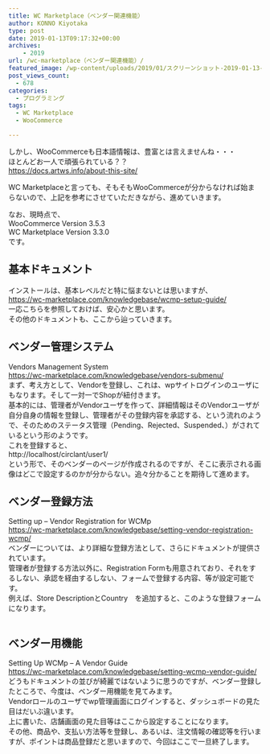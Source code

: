```yaml
---
title: WC Marketplace（ベンダー関連機能）
author: KONNO Kiyotaka
type: post
date: 2019-01-13T09:17:32+00:00
archives:
    - 2019
url: /wc-marketplace（ベンダー関連機能）/
featured_image: /wp-content/uploads/2019/01/スクリーンショット-2019-01-13-15.55.13.png
post_views_count:
  - 678
categories:
  - プログラミング
tags:
  - WC Marketplace
  - WooCommerce

---
```

しかし、WooCommerceも日本語情報は、豊富とは言えませんね・・・  
ほとんどお一人で頑張られている？？  
<a rel="noreferrer noopener" target="_blank" href="https://docs.artws.info/about-this-site/">https://docs.artws.info/about-this-site/</a>

WC Marketplaceと言っても、そもそもWooCommerceが分からなければ始まらないので、上記を参考にさせていただきながら、進めていきます。

なお、現時点で、  
WooCommerce Version 3.5.3  
WC Marketplace Version 3.3.0  
です。

## 基本ドキュメント

インストールは、基本レベルだと特に悩まないとは思いますが、  
<a rel="noreferrer noopener" target="_blank" href="https://wc-marketplace.com/knowledgebase/wcmp-setup-guide/">https://wc-marketplace.com/knowledgebase/wcmp-setup-guide/</a>  
一応こちらを参照しておけば、安心かと思います。  
その他のドキュメントも、ここから辿っていきます。

## ベンダー管理システム

Vendors Management System  
<a rel="noreferrer noopener" target="_blank" href="https://wc-marketplace.com/knowledgebase/vendors-submenu/">https://wc-marketplace.com/knowledgebase/vendors-submenu/</a>  
まず、考え方として、Vendorを登録し、これは、wpサイトログインのユーザにもなります。そして一対一でShopが紐付きます。  
基本的には、管理者がVendorユーザを作って、詳細情報はそのVendorユーザが自分自身の情報を登録し、管理者がその登録内容を承認する、という流れのようで、そのためのステータス管理（Pending、Rejected、Suspended、）がされているという形のようです。  
これを登録すると、  
http://localhost/circlant/user1/  
という形で、そのベンダーのページが作成されるのですが、そこに表示される画像はどこで設定するのかが分からない。追々分かることを期待して進めます。

## ベンダー登録方法

Setting up – Vendor Registration for WCMp  
<a rel="noreferrer noopener" target="_blank" href="https://wc-marketplace.com/knowledgebase/setting-vendor-registration-wcmp/">https://wc-marketplace.com/knowledgebase/setting-vendor-registration-wcmp/</a>  
ベンダーについては、より詳細な登録方法として、さらにドキュメントが提供されています。  
管理者が登録する方法以外に、Registration Formも用意されており、それをするしない、承認を経由するしない、フォームで登録する内容、等が設定可能です。  
例えば、Store DescriptionとCountry　を追加すると、このような登録フォームになります。<figure class="wp-block-image">

<img src="https://i2.wp.com/www.programmers-office.ml/wp-content/uploads/2019/01/スクリーンショット-2019-01-13-17.54.17.png?fit=1024%2C754&ssl=1" alt="" class="wp-image-2607" srcset="https://i2.wp.com/www.programmers-office.ml/wp-content/uploads/2019/01/スクリーンショット-2019-01-13-17.54.17.png?w=1690&ssl=1 1690w, https://i2.wp.com/www.programmers-office.ml/wp-content/uploads/2019/01/スクリーンショット-2019-01-13-17.54.17.png?resize=300%2C221&ssl=1 300w, https://i2.wp.com/www.programmers-office.ml/wp-content/uploads/2019/01/スクリーンショット-2019-01-13-17.54.17.png?resize=768%2C565&ssl=1 768w, https://i2.wp.com/www.programmers-office.ml/wp-content/uploads/2019/01/スクリーンショット-2019-01-13-17.54.17.png?resize=1024%2C754&ssl=1 1024w" sizes="(max-width: 1000px) 100vw, 1000px" /> </figure> 

## ベンダー用機能

Setting Up WCMp – A Vendor Guide  
<a rel="noreferrer noopener" target="_blank" href="https://wc-marketplace.com/knowledgebase/setting-wcmp-vendor-guide/">https://wc-marketplace.com/knowledgebase/setting-wcmp-vendor-guide/</a>  
どうもドキュメントの並びが綺麗ではないように思うのですが、ベンダー登録したところで、今度は、ベンダー用機能を見てみます。  
Vendorロールのユーザでwp管理画面にログインすると、ダッシュボードの見た目はだいぶ違います。  
上に書いた、店舗画面の見た目等はここから設定することになります。  
その他、商品や、支払い方法等を登録し、あるいは、注文情報の確認等を行いますが、ポイントは商品登録だと思いますので、今回はここで一旦終了します。